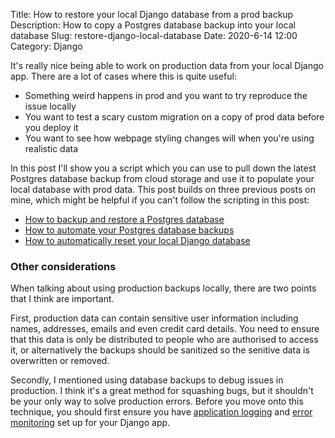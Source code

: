 Title: How to restore your local Django database from a prod backup
Description: How to copy a Postgres database backup into your local database
Slug: restore-django-local-database
Date: 2020-6-14 12:00
Category: Django

It's really nice being able to work on production data from your local Django app. There are a lot of cases where this is quite useful:

- Something weird happens in prod and you want to try reproduce the issue locally
- You want to test a scary custom migration on a copy of prod data before you deploy it
- You want to see how webpage styling changes will when you're using realistic data

In this post I'll show you a script which you can use to pull down the latest Postgres database backup from cloud storage and use it to populate your local database with prod data. This post builds on three previous posts on mine, which might be helpful if you can't follow the scripting in this post:

- [How to backup and restore a Postgres database](https://mattsegal.dev/postgres-backup-and-restore.html)
- [How to automate your Postgres database backups](https://mattsegal.dev/postgres-backup-automate.html)
- [How to automatically reset your local Django database](https://mattsegal.dev/reset-django-local-database.html)

### Other considerations

When talking about using production backups locally, there are two points that I think are important.

First, production data can contain sensitive user information including names, addresses, emails and even credit card details. You need to ensure that this data is only be distributed to people who are authorised to access it, or alternatively the backups should be sanitized so the senitive data is overwritten or removed.

Secondly, I mentioned using database backups to debug issues in production. I think it's a great method for squashing bugs, but it shouldn't be your only way to solve production errors. Before you move onto this technique, you should first ensure you have [application logging](https://mattsegal.dev/file-logging-django.html) and [error monitoring](https://mattsegal.dev/sentry-for-django-error-monitoring.html) set up for your Django app.
